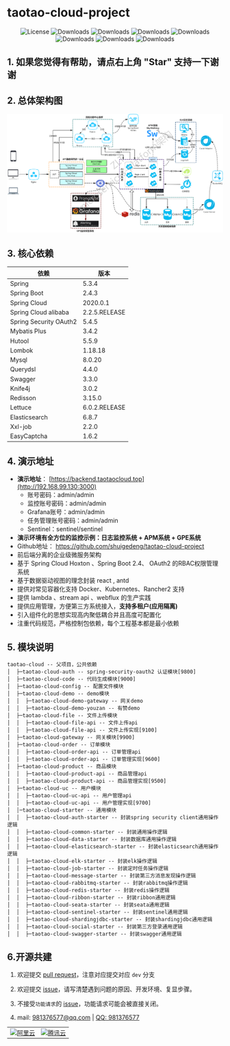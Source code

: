 # taotao-cloud-project

<p align="center">
  <img src='https://img.shields.io/badge/license-Apache%202-green' alt='License'/>
  <img src="https://img.shields.io/badge/Spring-5.3.4-red" alt="Downloads"/>
  <img src="https://img.shields.io/badge/Spring%20Boot-2.4.3-orange" alt="Downloads"/>
  <img src="https://img.shields.io/badge/Spring%20Cloud-2020.0.1-yellowgreen" alt="Downloads"/>
  <img src="https://img.shields.io/badge/Spring%20Cloud%20alibaba-2.2.5.RELEASE-blue" alt="Downloads"/>
  <img src="https://img.shields.io/badge/Elasticsearch-6.8.7-green" alt="Downloads"/>
  <img src="https://img.shields.io/badge/Mybatis%20Plus-3.4.2-yellow" alt="Downloads"/>
  <img src="https://img.shields.io/badge/Knife4j-3.0.2-brightgreen" alt="Downloads"/>
</p>

## 1. 如果您觉得有帮助，请点右上角 "Star" 支持一下谢谢

## 2. 总体架构图
![mark](./snapshot/springcloud微服务架构图.jpeg)


## 3. 核心依赖 
依赖 | 版本
---|---
Spring |  5.3.4 
Spring Boot |  2.4.3  
Spring Cloud | 2020.0.1 
Spring Cloud alibaba | 2.2.5.RELEASE  
Spring Security OAuth2 | 5.4.5
Mybatis Plus | 3.4.2
Hutool | 5.5.9
Lombok | 1.18.18
Mysql | 8.0.20
Querydsl | 4.4.0
Swagger | 3.3.0
Knife4j | 3.0.2
Redisson | 3.15.0
Lettuce | 6.0.2.RELEASE
Elasticsearch | 6.8.7
Xxl-job | 2.2.0
EasyCaptcha | 1.6.2

## 4. 演示地址
* **演示地址**： [https://backend.taotaocloud.top](http://192.168.99.130:3000)
  * 账号密码：admin/admin
  * 监控账号密码：admin/admin
  * Grafana账号：admin/admin
  * 任务管理账号密码：admin/admin
  * Sentinel：sentinel/sentinel
* **演示环境有全方位的监控示例：日志监控系统 + APM系统 + GPE系统**
* Github地址： https://github.com/shuigedeng/taotao-cloud-project 
* 前后端分离的企业级微服务架构
* 基于 Spring Cloud Hoxton 、Spring Boot 2.4、 OAuth2 的RBAC权限管理系统  
* 基于数据驱动视图的理念封装 react , antd  
* 提供对常见容器化支持 Docker、Kubernetes、Rancher2 支持  
* 提供 lambda 、stream api 、webflux 的生产实践   
* 提供应用管理，方便第三方系统接入，**支持多租户(应用隔离)**
* 引入组件化的思想实现高内聚低耦合并且高度可配置化
* 注重代码规范，严格控制包依赖，每个工程基本都是最小依赖

## 5. 模块说明
```
taotao-cloud -- 父项目，公共依赖
│  ├─taotao-cloud-auth -- spring-security-oauth2 认证模块[9800]
│  ├─taotao-cloud-code -- 代码生成模块[9000]
│  ├─taotao-cloud-config -- 配置文件模块
│  ├─taotao-cloud-demo -- demo模块
│  │  ├─taotao-cloud-demo-gateway -- 网关demo
│  │  ├─taotao-cloud-demo-youzan -- 有赞demo
│  ├─taotao-cloud-file -- 文件上传模块
│  │  ├─taotao-cloud-file-api -- 文件上传api
│  │  ├─taotao-cloud-file-api -- 文件上传实现[9100]
│  ├─taotao-cloud-gateway -- 网关模块[9900]
│  ├─taotao-cloud-order -- 订单模块
│  │  ├─taotao-cloud-order-api -- 订单管理api
│  │  ├─taotao-cloud-order-api -- 订单管理实现[9600]
│  ├─taotao-cloud-product -- 商品模块
│  │  ├─taotao-cloud-product-api -- 商品管理api
│  │  ├─taotao-cloud-product-api -- 商品管理实现[9500]
│  ├─taotao-cloud-uc -- 用户模块
│  │  ├─taotao-cloud-uc-api -- 用户管理api
│  │  ├─taotao-cloud-uc-api -- 用户管理实现[9700]
│  │─taotao-cloud-starter -- 通用模块
│  │  ├─taotao-cloud-auth-starter -- 封装spring security client通用操作逻辑
│  │  ├─taotao-cloud-common-starter -- 封装通用操作逻辑
│  │  ├─taotao-cloud-data-starter -- 封装数据库通用操作逻辑
│  │  ├─taotao-cloud-elasticsearch-starter -- 封装elasticsearch通用操作逻辑
│  │  ├─taotao-cloud-elk-starter -- 封装elk操作逻辑
│  │  ├─taotao-cloud-job-starter -- 封装定时任务操作逻辑
│  │  ├─taotao-cloud-message-starter -- 封装第三方消息发现操作逻辑
│  │  ├─taotao-cloud-rabbitmq-starter -- 封装rabbitmq操作逻辑
│  │  ├─taotao-cloud-redis-starter -- 封装redis操作逻辑
│  │  ├─taotao-cloud-ribbon-starter -- 封装ribbon通用逻辑
│  │  ├─taotao-cloud-seata-starter -- 封装seata通用逻辑
│  │  ├─taotao-cloud-sentinel-starter -- 封装sentinel通用逻辑
│  │  ├─taotao-cloud-shardingjdbc-starter -- 封装shardingjdbc通用逻辑
│  │  ├─taotao-cloud-social-starter -- 封装第三方登录通用逻辑
│  │  ├─taotao-cloud-swagger-starter -- 封装swagger通用逻辑
```

## 6.开源共建

1. 欢迎提交 [pull request](https://github.com/shuigedeng/taotao-cloud)，注意对应提交对应 `dev` 分支

2. 欢迎提交 [issue](https://github.com/shuigedeng/taotao-cloud/issues)，请写清楚遇到问题的原因、开发环境、复显步骤。

3. 不接受`功能请求`的 [issue](https://github.com/shuigedeng/taotao-cloud/issues)，功能请求可能会被直接关闭。  

4. mail: <a href="981376577@qq.com">981376577@qq.com</a> | <a target="_blank" href="http://wpa.qq.com/msgrd?v=3&uin=3130998334&site=qq&menu=yes"> QQ: 981376577</a>    

<table>
    <tr>
        <td><a target="_blank" href="https://www.aliyun.com/minisite/goods?userCode=dickv1kw&share_source=copy_link"><img width="460px" height="177px" alt="阿里云" src="https://gitee.com/zlt2000/images/raw/master/aly.jpg"/></a></td>
        <td><a target="_blank" href="https://url.cn/e2NLAJ9r"><img width="460px" height="177px"  alt="腾讯云" src="https://gitee.com/zlt2000/images/raw/master/txy.jpg"/></a></td>
    </tr>
</table>

